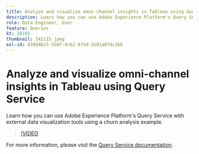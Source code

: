```yaml
---
title: Analyze and visualize omni-channel insights in Tableau using Query Service
description: Learn how you can use Adobe Experience Platform's Query Service with external data visualization tools using a churn analysis example.
role: Data Engineer, User
feature: Queries
kt: 10191
thumbnail: 342115.jpeg
exl-id: d39d4bc5-550f-4cb2-875d-2e81a6f4c2b8
---
```

# Analyze and visualize omni-channel insights in Tableau using Query Service

Learn how you can use Adobe Experience Platform's Query Service with external data visualization tools using a churn analysis example. 

>[!VIDEO](https://video.tv.adobe.com/v/342115?quality=12&learn=on)

For  more information, please visit the [Query Service documentation](https://experienceleague.adobe.com/docs/experience-platform/query/home.html).
